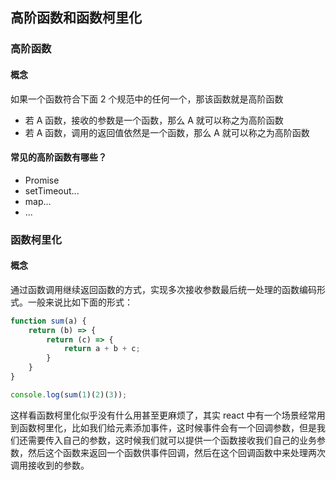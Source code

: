 ## 高阶函数和函数柯里化
### 高阶函数
#### 概念
如果一个函数符合下面 2 个规范中的任何一个，那该函数就是高阶函数
- 若 A 函数，接收的参数是一个函数，那么 A 就可以称之为高阶函数
- 若 A 函数，调用的返回值依然是一个函数，那么 A 就可以称之为高阶函数

#### 常见的高阶函数有哪些？
- Promise
- setTimeout...
- map...
- ...

### 函数柯里化
#### 概念
通过函数调用继续返回函数的方式，实现多次接收参数最后统一处理的函数编码形式。一般来说比如下面的形式：

``` js
function sum(a) {
    return (b) => {
        return (c) => {
            return a + b + c;
        }
    }
}

console.log(sum(1)(2)(3));
```

这样看函数柯里化似乎没有什么用甚至更麻烦了，其实 react 中有一个场景经常用到函数柯里化，比如我们给元素添加事件，这时候事件会有一个回调参数，但是我们还需要传入自己的参数，这时候我们就可以提供一个函数接收我们自己的业务参数，然后这个函数来返回一个函数供事件回调，然后在这个回调函数中来处理两次调用接收到的参数。



